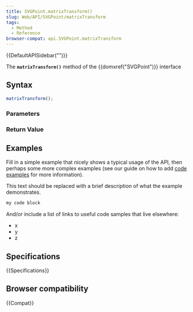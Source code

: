 ```yaml
---
title: SVGPoint.matrixTransform()
slug: Web/API/SVGPoint/matrixTransform
tags:
  - Method
  - Reference
browser-compat: api.SVGPoint.matrixTransform
---
```

{{DefaultAPISidebar("")}}

The **`matrixTransform()`** method of the {{domxref("SVGPoint")}} interface 

## Syntax

```js
matrixTransform();
```

### Parameters



### Return Value



## Examples

Fill in a simple example that nicely shows a typical usage of the API, then perhaps some more complex examples (see our guide on how to add [code examples](/en-US/docs/MDN/Contribute/Structures/Code_examples) for more information).

This text should be replaced with a brief description of what the example demonstrates.

```js
my code block
```

And/or include a list of links to useful code samples that live elsewhere:

*   x
*   y
*   z

## Specifications

{{Specifications}}

## Browser compatibility

{{Compat}}

